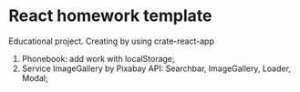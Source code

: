 # React homework template

Educational project. Creating by using crate-react-app

1. Phonebook: add work with localStorage;
2. Service ImageGallery by Pixabay API: Searchbar, ImageGallery, Loader, Modal;
